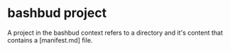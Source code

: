 # bashbud project

A project in the bashbud context refers to a directory and it's content that contains a [manifest.md] file.
